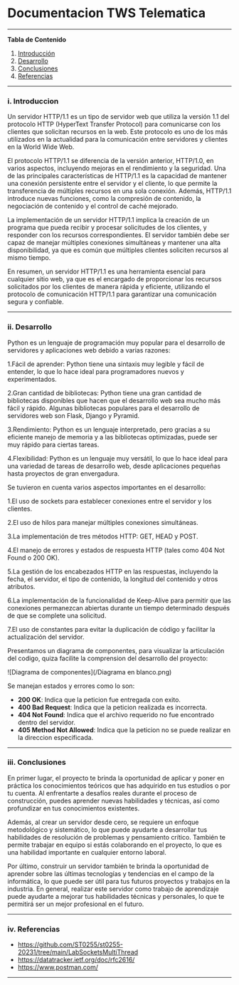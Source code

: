 # **Documentacion TWS Telematica**

*******

**Tabla de Contenido**

1. [Introducción](#introduction)
2. [Desarrollo](#development)
3. [Conclusiones](#conclusion) 
4. [Referencias](#references)<br>

*******

<div id='introduction'/> 

### **i. Introduccion**
Un servidor HTTP/1.1 es un tipo de servidor web que utiliza la versión 1.1 del protocolo HTTP (HyperText Transfer Protocol) para comunicarse con los clientes que solicitan recursos en la web. Este protocolo es uno de los más utilizados en la actualidad para la comunicación entre servidores y clientes en la World Wide Web.

El protocolo HTTP/1.1 se diferencia de la versión anterior, HTTP/1.0, en varios aspectos, incluyendo mejoras en el rendimiento y la seguridad. Una de las principales características de HTTP/1.1 es la capacidad de mantener una conexión persistente entre el servidor y el cliente, lo que permite la transferencia de múltiples recursos en una sola conexión. Además, HTTP/1.1 introduce nuevas funciones, como la compresión de contenido, la negociación de contenido y el control de caché mejorado.

La implementación de un servidor HTTP/1.1 implica la creación de un programa que pueda recibir y procesar solicitudes de los clientes, y responder con los recursos correspondientes. El servidor también debe ser capaz de manejar múltiples conexiones simultáneas y mantener una alta disponibilidad, ya que es común que múltiples clientes soliciten recursos al mismo tiempo.

En resumen, un servidor HTTP/1.1 es una herramienta esencial para cualquier sitio web, ya que es el encargado de proporcionar los recursos solicitados por los clientes de manera rápida y eficiente, utilizando el protocolo de comunicación HTTP/1.1 para garantizar una comunicación segura y confiable.
*******

<div id='development'/> 

### **ii. Desarrollo**
Python es un lenguaje de programación muy popular para el desarrollo de servidores y aplicaciones web debido a varias razones:

1.Fácil de aprender: Python tiene una sintaxis muy legible y fácil de entender, lo que lo hace ideal para programadores nuevos y experimentados.

2.Gran cantidad de bibliotecas: Python tiene una gran cantidad de bibliotecas disponibles que hacen que el desarrollo web sea mucho más fácil y rápido. Algunas bibliotecas populares para el desarrollo de servidores web son Flask, Django y Pyramid.

3.Rendimiento: Python es un lenguaje interpretado, pero gracias a su eficiente manejo de memoria y a las bibliotecas optimizadas, puede ser muy rápido para ciertas tareas.

4.Flexibilidad: Python es un lenguaje muy versátil, lo que lo hace ideal para una variedad de tareas de desarrollo web, desde aplicaciones pequeñas hasta proyectos de gran envergadura.


Se tuvieron en cuenta varios aspectos importantes en el desarrollo:

1.El uso de sockets para establecer conexiones entre el servidor y los clientes.

2.El uso de hilos para manejar múltiples conexiones simultáneas.

3.La implementación de tres métodos HTTP: GET, HEAD y POST.

4.El manejo de errores y estados de respuesta HTTP (tales como 404 Not Found o 200 OK).

5.La gestión de los encabezados HTTP en las respuestas, incluyendo la fecha, el servidor, el tipo de contenido, la longitud del contenido y otros atributos.

6.La implementación de la funcionalidad de Keep-Alive para permitir que las conexiones permanezcan abiertas durante un tiempo determinado después de que se complete una solicitud.

7.El uso de constantes para evitar la duplicación de código y facilitar la actualización del servidor.

Presentamos un diagrama de componentes, para visualizar la articulación del codigo, quiza facilite la comprension del desarrollo del proyecto:

![Diagrama de componentes](/Diagrama en blanco.png)

Se manejan estados y errores como lo son:

* **200 OK**: Indica que la peticion fue entregada con exito.
* **400 Bad Request**: Indica que la peticion realizada es incorrecta.
* **404 Not Found**: Indica que el archivo requerido no fue encontrado dentro del servidor.
* **405 Method Not Allowed**: Indica que la peticion no se puede realizar en la direccion especificada.

*******

<div id='conclusion'/> 

### **iii. Conclusiones**
En primer lugar, el proyecto te brinda la oportunidad de aplicar y poner en práctica los conocimientos teóricos que has adquirido en tus estudios o por tu cuenta. Al enfrentarte a desafíos reales durante el proceso de construcción, puedes aprender nuevas habilidades y técnicas, así como profundizar en tus conocimientos existentes.

Además, al crear un servidor desde cero, se requiere un enfoque metodológico y sistemático, lo que puede ayudarte a desarrollar tus habilidades de resolución de problemas y pensamiento crítico. También te permite trabajar en equipo si estás colaborando en el proyecto, lo que es una habilidad importante en cualquier entorno laboral.

Por último, construir un servidor también te brinda la oportunidad de aprender sobre las últimas tecnologías y tendencias en el campo de la informática, lo que puede ser útil para tus futuros proyectos y trabajos en la industria. En general, realizar este servidor como trabajo de aprendizaje puede ayudarte a mejorar tus habilidades técnicas y personales, lo que te permitirá ser un mejor profesional en el futuro.
*******

<div id='references'/> 

### **iv. Referencias**
* https://github.com/ST0255/st0255-20231/tree/main/LabSocketsMultiThread
* https://datatracker.ietf.org/doc/rfc2616/
* https://www.postman.com/
*******
